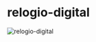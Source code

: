 # relogio-digital

<img src="https://i.pinimg.com/736x/95/4c/ee/954cee887f7a77d58e0c5bb62e5fa7d4.jpg" alt="relogio-digital">
